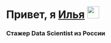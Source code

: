 <h1 align='left'>Привет, я <a href="https://github.com/IsMarshev" target="_blank">Илья</a> 
<img src="https://github.com/blackcater/blackcater/raw/main/images/Hi.gif" height="32"/></h1>
<h3 align="left">Стажер Data Scientist из России</h3>

<!--
**IsMarshev/IsMarshev** is a ✨ _special_ ✨ repository because its `README.md` (this file) appears on your GitHub profile.

Here are some ideas to get you started:

- 🔭 I’m currently working on ...
- 🌱 I’m currently learning ...
- 👯 I’m looking to collaborate on ...
- 🤔 I’m looking for help with ...
- 💬 Ask me about ...
- 📫 How to reach me: ...
- 😄 Pronouns: ...
- ⚡ Fun fact: ...
-->
